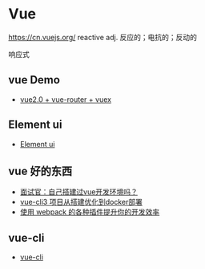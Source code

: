 # Vue
https://cn.vuejs.org/
reactive adj. 反应的；电抗的；反动的

响应式

## vue Demo
* [vue2.0 + vue-router + vuex](https://github.com/zimplexing/vue-nReader)


## Element ui
* [Element ui](https://element.eleme.cn/#/zh-CN/component/layout)



## vue 好的东西
* [面试官：自己搭建过vue开发环境吗？](https://juejin.im/post/5cc55c336fb9a032086dd701)
* [vue-cli3 项目从搭建优化到docker部署](https://juejin.im/post/5c4a6fcd518825469414e062)
* [使用 webpack 的各种插件提升你的开发效率](https://juejin.im/post/5c8852f95188257a323f5cee)


## vue-cli
* [vue-cli](https://cli.vuejs.org/zh/guide/deployment.html)